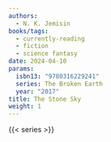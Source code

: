 ```yaml
---
authors:
  - N. K. Jemisin
books/tags:
  - currently-reading
  - fiction
  - science fantasy
date: 2024-04-10
params:
  isbn13: "9780316229241"
  series: The Broken Earth
  year: "2017"
title: The Stone Sky
weight: 1
---
```


<!--more-->

{{< series >}}